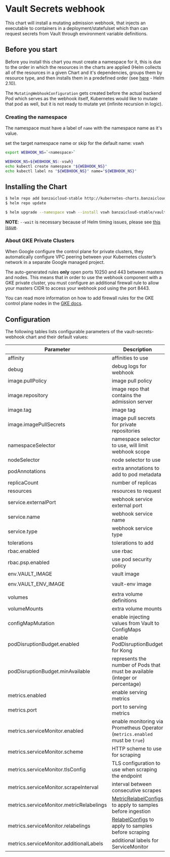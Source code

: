 # Vault Secrets webhook

This chart will install a mutating admission webhook, that injects an executable to containers in a deployment/statefulset which than can request secrets from Vault through environment variable definitions.

## Before you start

Before you install this chart you must create a namespace for it, this is due to the order in which the resources in the charts are applied (Helm collects all of the resources in a given Chart and it's dependencies, groups them by resource type, and then installs them in a predefined order (see [here](https://github.com/helm/helm/blob/release-2.10/pkg/tiller/kind_sorter.go#L29) - Helm 2.10).

The `MutatingWebhookConfiguration` gets created before the actual backend Pod which serves as the webhook itself, Kubernetes would like to mutate that pod as well, but it is not ready to mutate yet (infinite recursion in logic).

### Creating the namespace

The namespace must have a label of `name` with the namespace name as it's value.

set the target namespace name or skip for the default name: vswh

```bash
export WEBHOOK_NS=`<namespace>`
```

```bash
WEBHOOK_NS=${WEBHOOK_NS:-vswh}
echo kubectl create namespace "${WEBHOOK_NS}"
echo kubectl label ns "${WEBHOOK_NS}" name="${WEBHOOK_NS}"
```

## Installing the Chart

```bash
$ helm repo add banzaicloud-stable http://kubernetes-charts.banzaicloud.com/branch/master
$ helm repo update
```

```bash
$ helm upgrade --namespace vswh --install vswh banzaicloud-stable/vault-secrets-webhook --wait
```

**NOTE**: `--wait` is necessary because of Helm timing issues, please see [this issue](https://github.com/banzaicloud/banzai-charts/issues/888).

### About GKE Private Clusters

When Google configure the control plane for private clusters, they automatically configure VPC peering between your Kubernetes cluster’s network in a separate Google managed project.

The auto-generated rules **only** open ports 10250 and 443 between masters and nodes. This means that in order to use the webhook component with a GKE private cluster, you must configure an additional firewall rule to allow your masters CIDR to access your webhook pod using the port 8443.

You can read more information on how to add firewall rules for the GKE control plane nodes in the [GKE docs](https://cloud.google.com/kubernetes-engine/docs/how-to/private-clusters#add_firewall_rules).

## Configuration

The following tables lists configurable parameters of the vault-secrets-webhook chart and their default values:

| Parameter                                | Description                                                                  | Default                             |
| ---------------------------------------- | ---------------------------------------------------------------------------- | ----------------------------------- |
| affinity                                 | affinities to use                                                            | `{}`                                |
| debug                                    | debug logs for webhook                                                       | `false`                             |
| image.pullPolicy                         | image pull policy                                                            | `IfNotPresent`                      |
| image.repository                         | image repo that contains the admission server                                | `banzaicloud/vault-secrets-webhook` |
| image.tag                                | image tag                                                                    | `0.5.1`                             |
| image.imagePullSecrets                   | image pull secrets for private repositories                                  | `[]`                                |
| namespaceSelector                        | namespace selector to use, will limit webhook scope                          | `{}`                                |
| nodeSelector                             | node selector to use                                                         | `{}`                                |
| podAnnotations                           | extra annotations to add to pod metadata                                     | `{}`                                |
| replicaCount                             | number of replicas                                                           | `2`                                 |
| resources                                | resources to request                                                         | `{}`                                |
| service.externalPort                     | webhook service external port                                                | `443`                               |
| service.name                             | webhook service name                                                         | `vault-secrets-webhook`             |
| service.type                             | webhook service type                                                         | `ClusterIP`                         |
| tolerations                              | tolerations to add                                                           | `[]`                                |
| rbac.enabled                             | use rbac                                                                     | `true`                              |
| rbac.psp.enabled                         | use pod security policy                                                      | `false`                             |
| env.VAULT_IMAGE                          | vault image                                                                  | `vault:latest`                      |
| env.VAULT_ENV_IMAGE                      | vault-env image                                                              | `banzaicloud/vault-env:latest`      |
| volumes                                  | extra volume definitions                                                     | `[]`                                |
| volumeMounts                             | extra volume mounts                                                          | `[]`                                |
| configMapMutation                        | enable injecting values from Vault to ConfigMaps                             | `false`                             |
| podDisruptionBudget.enabled              | enable PodDisruptionBudget for Kong                                          | `false`                             |
| podDisruptionBudget.minAvailable         | represents the number of Pods that must be available (integer or percentage) | `1`                                 |
| metrics.enabled                          | enable serving metrics                                                       | `false`                             |
| metrics.port                             | port to serving metrics                                                      | `8444`                              |
| metrics.serviceMonitor.enabled           | enable monitoring via Prometheus Operator (`metrics.enabled` must be `true`) | `false`                             |
| metrics.serviceMonitor.scheme            | HTTP scheme to use for scraping                                              | `https`                             |
| metrics.serviceMonitor.tlsConfig         | TLS configuration to use when scraping the endpoint                          | `{insecureSkipVerify: true}`        |
| metrics.serviceMonitor.scrapeInterval    | interval between consecutive scrapes                                         | `30s`                               |
| metrics.serviceMonitor.metricRelabelings | [MetricRelabelConfigs](https://github.com/coreos/prometheus-operator/blob/master/Documentation/api.md#relabelconfig) to apply to samples before ingestion                    | `[]`                                |
| metrics.serviceMonitor.relabelings       | [RelabelConfigs](https://github.com/coreos/prometheus-operator/blob/master/Documentation/api.md#relabelconfig) to apply to samples before scraping                           | `[]`                                |
| metrics.serviceMonitor.additionalLabels  | additional labels for ServiceMonitor                                         | `{}`                                |
